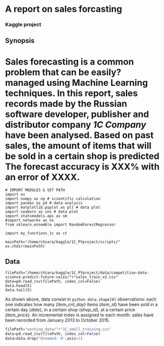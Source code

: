 # A report on sales forcasting
### Kaggle project

## Synopsis
Sales forecasting is a common problem that can be easily? managed using 
Machine Learning techniques.
In this report, sales records made by the Russian software developer, 
publisher and distributor company *1C Company* have been analysed. 
Based on past sales, the amount of items that will be sold in a certain 
shop is predicted
The forecast accuracy is XXX% with an error of XXXX.
==============================

```{python, echo=False}
# IMPORT MODULES & SET PATH
import os
import numpy as np # scientific calculation
import pandas as pd # data analysis
import matplotlib.pyplot as plt # data plot
import seaborn as sns # data plot 
import statsmodels.api as sm
#import networkx as nx
from sklearn.ensemble import RandomForestRegressor

import my_functions_1c as ct 

mainPath="/home/chiara/kaggle/1C_PYproject/scripts/"
os.chdir(mainPath)
```
## Data
```{python}
filePath="/home/chiara/kaggle/1C_PYproject/data/competitive-data-science-predict-future-sales/"+"sales_train_v2.csv"
data=pd.read_csv(filePath, index_col=False) 
data.head(5)
data.tail(5)
```

As shown above, data consist in  `python data.shape[0]` observations: 
each one indicates how many (*item_cnt_day*) items (*item_id*) have been 
sold in a certain day (*date*), in a certain shop (*shop_id*), at a certain 
price (*item_price*). An incremental index is assigned to each month: sales 
have been recorded from January 2013 to October 2015.





```python
filePath="working_data/"+"1C_small_training.csv"
data=pd.read_csv(filePath, index_col=False) 
data=data.drop("Unnamed: 0",axis=1)
```